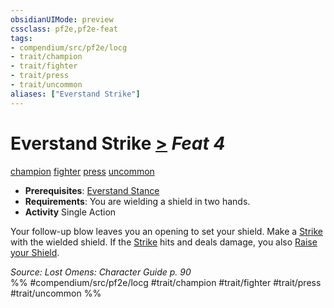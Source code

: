 ```yaml
---
obsidianUIMode: preview
cssclass: pf2e,pf2e-feat
tags:
- compendium/src/pf2e/locg
- trait/champion
- trait/fighter
- trait/press
- trait/uncommon
aliases: ["Everstand Strike"]
---
```

# Everstand Strike  [>](rules/core-rulebook/chapter-9-playing-the-game.md#Actions "Single Action") *Feat 4*  
[champion](rules/traits/champion.md "Champion Class Trait")  [fighter](rules/traits/fighter.md "Fighter Class Trait")  [press](rules/traits/press.md "Press Combat Trait")  [uncommon](rules/traits/uncommon.md "Uncommon Rarity Trait")  

- **Prerequisites**: [Everstand Stance](compendium/feats/everstand-stance-locg.md)
- **Requirements**: You are wielding a shield in two hands.
- **Activity** Single Action

Your follow-up blow leaves you an opening to set your shield. Make a [Strike](rules/actions/strike.md) with the wielded shield. If the [Strike](rules/actions/strike.md) hits and deals damage, you also [Raise your Shield](rules/actions/raise-a-shield.md).

*Source: Lost Omens: Character Guide p. 90*  
%% #compendium/src/pf2e/locg #trait/champion #trait/fighter #trait/press #trait/uncommon %%